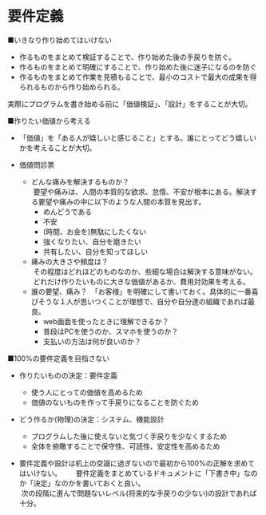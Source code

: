 # 要件定義

■いきなり作り始めてはいけない

- 作るものをまとめて検証することで、作り始めた後の手戻りを防ぐ。
- 作るものをまとめて明確にすることで、作り始めた後に迷子になるのを防ぐ
- 作るものをまとめて作業を見積もることで、最小のコストで最大の成果を得られるものから作り始められる。

実際にプログラムを書き始める前に「価値検証」、「設計」をすることが大切。

■作りたい価値から考える

- 「価値」を「ある人が嬉しいと感じること」とする。誰にとってどう嬉しいかを考えることが大切。

- 価値問診票

    - どんな痛みを解決するものか？  
    &nbsp;要望や痛みは、人間の本質的な欲求、怠惰、不安が根本にある。解決する要望や痛みの中に以下のような人間の本質を見出す。
        - めんどうである
        - 不安
        - (時間、お金を)無駄にしたくない
        - 強くなりたい、自分を磨きたい
        - 共有したい、自分を知ってほしい
    - 痛みの大きさや頻度は？  
    &nbsp;その程度はどれほどのものなのか、些細な場合は解決する意味がない。  
    &nbsp;どれだけ作りたいものに大きな価値があるか、費用対効果を考える。
    - 誰の要望、痛み？
    &nbsp;「お客様」を明確にして書いておく。具体的に一番喜びそうな１人が思いつくことが理想で、自分や自分達の組織であれば最良。
        - web画面を使ったときに理解できるか？
        - 普段はPCを使うのか、スマホを使うのか？
        - 支払いの方法は何が良いのか？

■100%の要件定義を目指さない
- 作りたいものの決定：要件定義
    - 使う人にとっての価値を高めるため
    - 価値のないものを作って手戻りになることを防ぐため
- どう作るか(物理)の決定：システム、機能設計
    - プログラムした後に使えないと気づく手戻りを少なくするため
    - 全体を俯瞰することで保守性、可読性、安定性を高めるため

- 要件定義や設計は机上の空論に過ぎないので最初から100%の正解を求めてはいけない。　　
&nbsp;要件定義をまとめているドキュメントに「下書き中」なのか「決定」なのかを書いておくと良い。  
&nbsp;次の段階に進んで問題ないレベル(将来的な手戻りの少ない)の設計であれば十分。